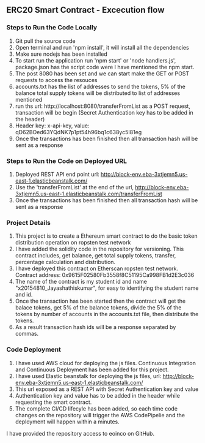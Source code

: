 ## ERC20 Smart Contract - Excecution flow

### Steps to Run the Code Locally

1. Git pull the source code
2. Open terminal and run 'npm install', it will install all the dependencies
3. Make sure nodejs has been installed
4. To start run the application run 'npm start' or 'node handlers.js', package.json has the script code were I have mentioned the npm start.
5. The post 8080 has been set and we can start make the GET or POST requests to access the resouces
6. accounts.txt has the list of addresses to send the tokens, 5% of the balance total supply tokens will be distributed to list of addresses mentioned
7. run ths url: http://localhost:8080/transferFromList as a POST request, transaction will be begin (Secret Authentication key has to be added in the header)
8. Header key: x-api-key, value: qD62BOed63YQdNK7p1pt54h96bq1c638yc5I81eg
8. Once the transactions has been finished then all transaction hash will be sent as a response

### Steps to Run the Code on Deployed URL

1. Deployed REST API end point url: http://block-env.eba-3xtjemn5.us-east-1.elasticbeanstalk.com/
2. Use the 'transferFromList' at the end of the url, http://block-env.eba-3xtjemn5.us-east-1.elasticbeanstalk.com/transferFromList
3. Once the transactions has been finished then all transaction hash will be sent as a response

### Project Details

1. This project is to create a Ethereum smart contract to do the basic token distribution operation on ropsten test network
2. I have added the solidity code in the repository for versioning. This contract includes, get balance, get total supply tokens, transfer, percentage calculation and distribution.
3. I have deployed this contract on Etherscan ropsten test network. Contract address: 0x9615F02580Fb3558f8C51195Ca998FB1d2E3c036
4. The name of the contract is my student id and name "x20154810_Jayashathiskumar", for easy to identifying the student name and id.
5. Once the transaction has been started then the contract will get the balace tokens, get 5% of the balance tokens, divide the 5% of the tokens by number of accounts in the accounts.txt file, then distribute the tokens.
6. As a result transaction hash ids will be a response separated by commas.

### Code Deployment

1. I have used AWS cloud for deploying the js files. Continuous Integration and Continuous Deployment has been added for this project.
2. I have used Elastic beanstalk for deploying the js files, url: http://block-env.eba-3xtjemn5.us-east-1.elasticbeanstalk.com/
3. This url exposed as a REST API with Secret Authentication key and value
4. Authentication key and value has to be added in the header while requesting the smart contract.
5. The complete CI/CD lifecyle has been added, so each time code changes on the repository will trigger the AWS CodePipelie and the deployment will happen within a minutes.

I have provided the repository access to eoinco on GitHub.